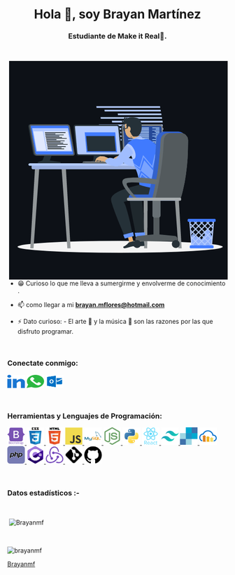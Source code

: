 <h1 align="center">Hola 👋, soy Brayan Martínez</h1>
<h3 align="center">Estudiante de Make it Real🌟.</h3>

<br>

<p ><img align="right" src="./resource/gif/animation_500_kxa883sd.gif" alt="adam-pw" /></p>

- 😁 Curioso lo que me lleva a sumergirme y envolverme de conocimiento .

- 📫 como llegar a mi **brayan.mflores@hotmail.com**

- ⚡ Dato curioso: - El arte 🎨 y la música 🎵 son las razones por las que disfruto programar.

<br>

<h3 align="left">Conectate conmigo:</h3>
<p align="left">
  <a href="https://www.linkedin.com/in/brayan-martinez/" target="blank"><img align="center"
      src="./resource/svg/linked-in-alt.svg"
      alt="Brayan Martínez Flores" height="30" width="40" /></a>
  <a href="https://wa.link/g0ciob" target="blank"><img align="center"
      src="./resource/svg/whatsapp-svg.svg"
      alt="Brayan Martínez Flores" height="30" width="40" /></a>
 <a href="mailto:brayan.mflores@hotmail.com" target="blank"><img align="center"
      src="./resource/svg/outlook-svgrepo.svg"
      alt="Brayan Martínez Flores" height="30" width="40" /></a>
</p>

<br>

<h3 align="left">Herramientas y Lenguajes de Programación:</h3>
<p align="left"> 
      <a href="https://getbootstrap.com" target="_blank" rel="noreferrer">
    <img src="./resource/svg/bootstrap-plain.svg"
      alt="bootstrap" width="40" height="40" />
       </a> 
      <a href="https://www.w3schools.com/css/" target="_blank"
    rel="noreferrer"> <img
      src="./resource/svg/css3-original.svg" alt="css3"
      width="40" height="40" /> </a> 
      <a href="https://www.w3.org/html/" target="_blank" rel="noreferrer"> <img
      src="./resource/svg/html5-original.svg"
      alt="html5" width="40" height="40" /> </a> 
      <a href="https://developer.mozilla.org/en-US/docs/Web/JavaScript" target="_blank"
    rel="noreferrer"> <img
      src="./resource/svg/javascript-original.svg"
      alt="javascript" width="40" height="40" /> </a> 
     <a href="https://www.mysql.com/" target="_blank" rel="noreferrer"> <img
      src="./resource/svg/mysql-original.svg"
      alt="mysql" width="40" height="40" /> </a> </a>
       <a href="https://nodejs.org" target="_blank" rel="noreferrer"> <img
      src="./resource/svg/node-icon.svg"
      alt="nodejs" width="40" height="40" /> </a> 
       <a href="https://www.python.org" target="_blank" rel="noreferrer"> <img
      src="https://raw.githubusercontent.com/devicons/devicon/master/icons/python/python-original.svg" alt="python"
      width="40" height="40" /> </a> 
      <a href="https://reactjs.org/" target="_blank" rel="noreferrer"> <img
      src="./resource/svg/react-original.svg"
      alt="tailwindcss" width="40" height="40" /> </a>
         <a href="https://reactjs.org/" target="_blank" rel="noreferrer"> <img
      src="./resource/svg/tailwindcss-icon.svg"
      alt="sendgrid" width="40" height="40" /> </a>
         <a href="https://sendgrid.com/" target="_blank" rel="noreferrer"> <img
      src="./resource/svg/sendgrid.svg"
      alt="cloudinary" width="40" height="40" /> </a>
          <a href="https://cloudinary.com" target="_blank" rel="noreferrer"> <img
      src="./resource/svg/cloudinary-icon.svg"
      alt="react" width="40" height="40" /> </a>
          <a href="https://www.php.net/" target="_blank" rel="noreferrer"> <img
      src="./resource/svg/php2-icon.svg"
      alt="php" width="40" height="40" /> </a>
         <a href="https://docs.microsoft.com/en-us/dotnet/csharp/" target="_blank" rel="noreferrer"> <img
      src="./resource/svg/c-sharp.svg"
      alt="C shart" width="40" height="40" /> </a>
         <a href="https://redux.js.org/" target="_blank" rel="noreferrer"> <img
      src="./resource/svg/redux-icon.svg"
      alt="redux" width="40" height="40" /> </a>
              <a href="https://git-scm.com/" target="_blank" rel="noreferrer"> <img
      src="./resource/svg/git-icon.svg"
      alt="git" width="40" height="40" /> </a>
              <a href="https://github.com/" target="_blank" rel="noreferrer"> <img
      src="./resource/svg/github-icon.svg"
      alt="github" width="40" height="40" /> </a>
    </p>

<br>

<h3>Datos estadísticos :-</h3>

<br>
    <p>&nbsp;<img align="center" src="https://github-readme-streak-stats.herokuapp.com/?user=brayanmf&theme=algolia&date_format=%5BY%20%5DM%20j&locale=es"
    alt="Brayanmf" /></p>

<br>

<p><img align="center"
    src="https://github-readme-stats.vercel.app/api/top-langs?username=brayanmf&show_icons=true&locale=es&theme=algolia&layout=compact&langs_count=10"
    alt="brayanmf" 
   /></p>

[Brayanmf](https://github.com/brayanmf)
